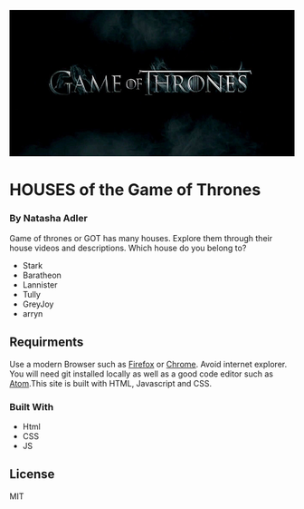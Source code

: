 
![Game of Thrones Banner](images/thronesBanner.jpg "GameofThronesBanner")
# HOUSES of the Game of Thrones

### By Natasha Adler

Game of thrones or GOT has many houses. Explore them through their house videos and descriptions. Which house do you belong to?

<ul>
<li>Stark</li>
<li>Baratheon</li>
<li>Lannister</li>
<li>Tully</li>
<li>GreyJoy</li>
<li>arryn</li>
</ul>

## Requirments

Use a modern Browser such as [Firefox](https://www.mozilla.org/en-CA/firefox/new/) or [Chrome](https://www.google.ca/chrome/?brand=CHBD&gclsrc=aw.ds&&gclid=CjwKCAjw29vsBRAuEiwA9s-0B6zIdw5_qV4ETvbcN4042nlkfk9YggWT_DI1vM4UH4vWB2I0pdWUdhoCBWoQAvD_BwE). Avoid internet explorer. You will need git installed locally as well as a good code editor such as [Atom](https://atom.io/).This site is built with HTML, Javascript and CSS.

### Built With

<ul>
	<li>Html</li>
	<li>CSS</li>
	<li>JS</li>
</ul>

## License

MIT
